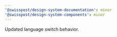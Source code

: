 ```yaml
---
'@swisspost/design-system-documentation': minor
'@swisspost/design-system-components': minor
---
```


Updated language switch behavior.
